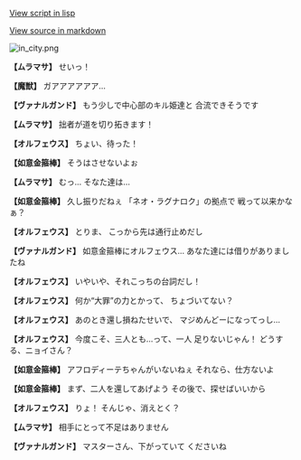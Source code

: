 [View script in lisp](../scripts/210101093.txt)

[View source in markdown](210101093.md)

![in_city.png](../images/backgrounds/in_city.png)

**【ムラマサ】**
せいっ！

**【魔獣】**
ガアアアアアア…

**【ヴァナルガンド】**
もう少しで中心部のキル姫達と
合流できそうです

**【ムラマサ】**
拙者が道を切り拓きます！

**【オルフェウス】**
ちょい、待った！

**【如意金箍棒】**
そうはさせないよぉ

**【ムラマサ】**
むっ…
そなた達は…

**【如意金箍棒】**
久し振りだねぇ
「ネオ・ラグナロク」の拠点で
戦って以来かなぁ？

**【オルフェウス】**
とりま、
こっから先は通行止めだし

**【ヴァナルガンド】**
如意金箍棒にオルフェウス…
あなた達には借りがありましたね

**【オルフェウス】**
いやいや、それこっちの台詞だし！

**【オルフェウス】**
何か“大罪”の力とかって、
ちょづいてない？

**【オルフェウス】**
あのとき還し損ねたせいで、
マジめんどーになってっし…

**【オルフェウス】**
今度こそ、三人とも…って、一人
足りないじゃん！
どうする、ニョイさん？

**【如意金箍棒】**
アフロディーテちゃんがいないねぇ
それなら、仕方ないよ

**【如意金箍棒】**
まず、二人を還してあげよう
その後で、探せばいいから

**【オルフェウス】**
りょ！
そんじゃ、消えとく？

**【ムラマサ】**
相手にとって不足はありません

**【ヴァナルガンド】**
マスターさん、下がっていて
くださいね